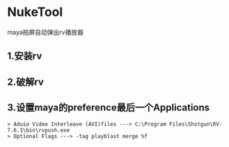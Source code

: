 # NukeTool
maya拍屏自动弹出rv播放器
## 1.安装rv
## 2.破解rv
## 3.设置maya的preference最后一个Applications
    > Aduio Video Interleave (AVI)files ---> C:\Program Files\Shotgun\RV-7.6.1\bin\rvpush.exe
    > Optional Flags ---> -tag playblast merge %f 
